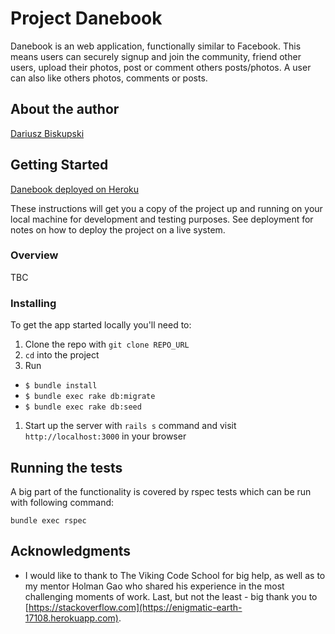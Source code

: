 
# Project Danebook

Danebook is an web application, functionally similar to Facebook. This means users can securely signup and join the community, friend other users, upload their photos, post or comment others posts/photos. A user can also like others photos, comments or posts.

## About the author
[Dariusz Biskupski](https://github.com/Visiona/assignment_danebook_goes_live)

## Getting Started

[Danebook deployed on Heroku](https://enigmatic-earth-17108.herokuapp.com)

These instructions will get you a copy of the project up and running on your local machine for development and testing purposes. See deployment for notes on how to deploy the project on a live system.

### Overview

TBC

### Installing

To get the app started locally you'll need to:

1. Clone the repo with `git clone REPO_URL`
1. `cd` into the project
1. Run
  - `$ bundle install`
  - `$ bundle exec rake db:migrate`
  - `$ bundle exec rake db:seed`
1. Start up the server with `rails s` command and visit `http://localhost:3000` in your browser

## Running the tests

A big part of the functionality is covered by rspec tests which can be run with following command:
```
bundle exec rspec
```

## Acknowledgments

* I would like to thank to The Viking Code School for big help, as well as to my mentor Holman Gao who shared his experience in the most challenging moments of work. Last, but not the least - big thank you to [https://stackoverflow.com](https://enigmatic-earth-17108.herokuapp.com).
